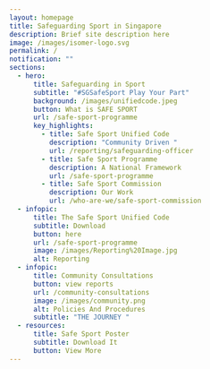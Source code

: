 ```yaml
---
layout: homepage
title: Safeguarding Sport in Singapore
description: Brief site description here
image: /images/isomer-logo.svg
permalink: /
notification: ""
sections:
  - hero:
      title: Safeguarding in Sport
      subtitle: "#SGSafeSport Play Your Part"
      background: /images/unifiedcode.jpeg
      button: What is SAFE SPORT
      url: /safe-sport-programme
      key_highlights:
        - title: Safe Sport Unified Code
          description: "Community Driven "
          url: /reporting/safeguarding-officer
        - title: Safe Sport Programme
          description: A National Framework
          url: /safe-sport-programme
        - title: Safe Sport Commission
          description: Our Work
          url: /who-are-we/safe-sport-commission
  - infopic:
      title: The Safe Sport Unified Code
      subtitle: Download
      button: here
      url: /safe-sport-programme
      image: /images/Reporting%20Image.jpg
      alt: Reporting
  - infopic:
      title: Community Consultations
      button: view reports
      url: /community-consultations
      image: /images/community.png
      alt: Policies And Procedures
      subtitle: "THE JOURNEY "
  - resources:
      title: Safe Sport Poster
      subtitle: Download It
      button: View More
---
```


